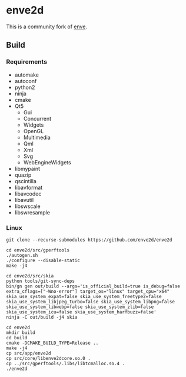 # enve2d

This is a community fork of [enve](https://github.com/MaurycyLiebner/enve).

## Build

### Requirements

* automake
* autoconf
* python2
* ninja
* cmake
* Qt5
    * Gui
    * Concurrent
    * Widgets
    * OpenGL
    * Multimedia
    * Qml
    * Xml
    * Svg
    * WebEngineWidgets
* libmypaint
* quazip
* qscintilla
* libavformat
* libavcodec
* libavutil
* libswscale
* libswresample

### Linux

```
git clone --recurse-submodules https://github.com/enve2d/enve2d
```

```
cd enve2d/src/gperftools
./autogen.sh
./configure --disable-static
make -j4
```

```
cd enve2d/src/skia
python tools/git-sync-deps
bin/gn gen out/build --args='is_official_build=true is_debug=false extra_cflags=["-Wno-error"] target_os="linux" target_cpu="x64" skia_use_system_expat=false skia_use_system_freetype2=false skia_use_system_libjpeg_turbo=false skia_use_system_libpng=false skia_use_system_libwebp=false skia_use_system_zlib=false skia_use_system_icu=false skia_use_system_harfbuzz=false'
ninja -C out/build -j4 skia
```

```
cd enve2d
mkdir build
cd build
cmake -DCMAKE_BUILD_TYPE=Release ..
make -j4
cp src/app/enve2d
cp src/core/libenve2dcore.so.0 .
cp ../src/gperftools/.libs/libtcmalloc.so.4 .
./enve2d
```
